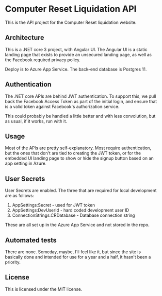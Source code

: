# Computer Reset Liquidation API
This is the API project for the Computer Reset liquidation website.

## Architecture
This is a .NET core 3 project, with Angular UI. The Angular UI is a static landing page that exists to provide an unsecured landing page, as well as the Facebook required privacy policy.

Deploy is to Azure App Service. The back-end database is Postgres 11.

## Authentication

The .NET core APIs are behind JWT authentication. To support this, we pull back the Facebook Access Token as part of the initial login, and ensure that is a valid token against Facebook's authorization service.

This could probably be handled a little better and with less convolution, but as usual, if it works, run with it.

## Usage
Most of the APIs are pretty self-explanatory. Most require authentication, but the ones that don't are tied to creating the JWT token, or for the embedded UI landing page to show or hide the signup button based on an app setting in Azure.

## User Secrets
User Secrets are enabled. The three that are required for local development are as follows:

1. AppSettings:Secret - used for JWT token
2. AppSettings:DevUserId - hard coded development user ID
3. ConnectionStrings:CRDatabase - Database connection string

These are all set up in the Azure App Service and not stored in the repo.

## Automated tests

There are none. Someday, maybe, I'll feel like it, but since the site is basically done and intended for use for a year and a half, it hasn't been a priority.

## License

This is licensed under the MIT license.
